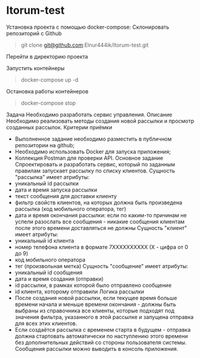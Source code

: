 # Itorum-test
Установка проекта с помощью docker-compose:
Склонировать репозиторий с Github

> git clone git@github.com:Elnur444ik/Itorum-test.git

Перейти в директорию проекта

Запустить контейнеры
> docker-compose up -d

Остановка работы контейнеров
> docker-compose stop


Задача
Необходимо разработать сервис управления.
Описание
Необходимо реализовать методы создания новой рассылки и просмотр
созданных рассылок.
Критерии приёмки
- Выполненное задание необходимо разместить в публичном репозитории на github;
- Необходимо использовать Docker для запуска приложения;
- Коллекция Postman для проверки API.
Основное задание
Спроектировать и разработать сервис, который по заданным правилам запускает
рассылку по списку клиентов.
Сущность "рассылка" имеет атрибуты:
- уникальный id рассылки
- дата и время запуска рассылки
- текст сообщения для доставки клиенту
- фильтр свойств клиентов, на которых должна быть произведена рассылка
(код мобильного оператора, тег)
- дата и время окончания рассылки: если по каким-то причинам не успели
разослать все сообщения - никакие сообщения клиентам после этого времени
доставляться не должны
Сущность "клиент" имеет атрибуты:
- уникальный id клиента
- номер телефона клиента в формате 7XXXXXXXXXX (X - цифра от 0 до 9)
- код мобильного оператора
- тег (произвольная метка)
Сущность "сообщение" имеет атрибуты:
- уникальный id сообщения
- дата и время создания (отправки)
- id рассылки, в рамках которой было отправлено сообщение
- id клиента, которому отправили
Логика рассылки
- После создания новой рассылки, если текущее время больше времени начала и
меньше времени окончания - должны быть выбраны из справочника все клиенты,
которые подходят под значения фильтра, указанного в этой рассылке и запущена
отправка для всех этих клиентов.
- Если создаётся рассылка с временем старта в будущем - отправка должна
стартовать автоматически по наступлению этого времени без дополнительных
действий со стороны пользователя системы.
Сообщения рассылки можно выводить в консоль приложения.
